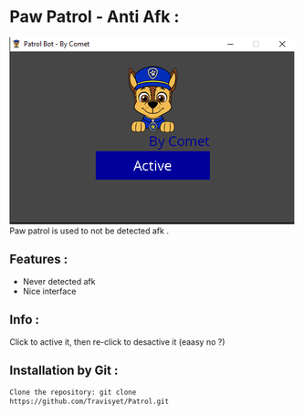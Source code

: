 # Paw Patrol - Anti Afk :
![Description](patrol.png)
  Paw patrol is used to not be detected afk .

## Features :
 - Never detected afk 
 - Nice interface 

## Info :
  Click to active it, then re-click to desactive it (eaasy no ?)

## Installation by Git :
	Clone the repository: git clone https://github.com/Travisyet/Patrol.git
